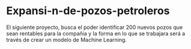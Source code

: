 # Expansi-n-de-pozos-petroleros
El siguiente proyecto, busca el poder identificar 200 nuevos pozos que sean rentables para la compañia y la forma en lo que se trabajara será a través de crear un modelo de Machine Learning.
